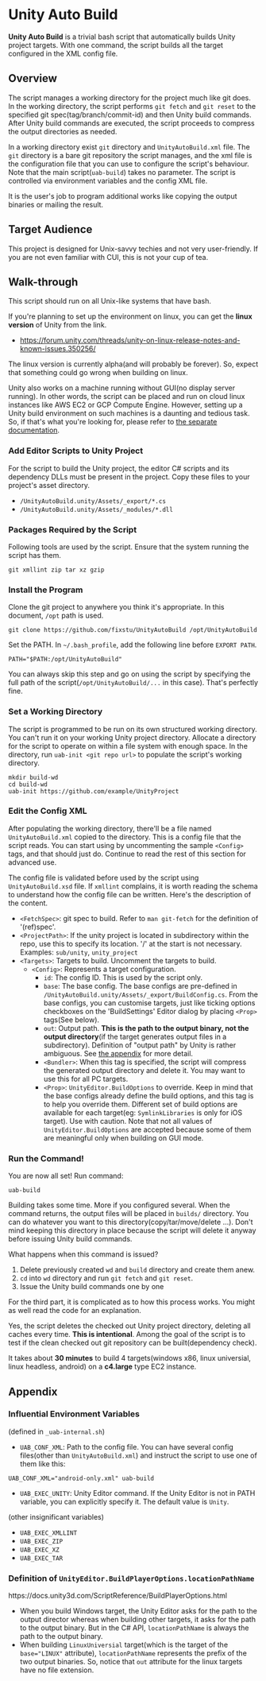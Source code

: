 # Unity Auto Build
**Unity Auto Build** is a trivial bash script that automatically builds Unity
project targets. With one command, the script builds all the target configured
in the XML config file.

## Overview
The script manages a working directory for the project much like git does.
In the working directory, the script performs `git fetch` and `git reset` to the
specified git spec(tag/branch/commit-id) and then Unity build commands.
After Unity build commands are executed, the script proceeds to compress
the output directories as needed.

In a working directory exist `git` directory and `UnityAutoBuild.xml` file.
The `git` directory is a bare git repository the script manages, and the xml
file is the configuration file that you can use to configure the script's
behaviour. Note that the main script(`uab-build`) takes no parameter.
The script is controlled via environment variables and the config XML file.

It is the user's job to program additional works like copying the output
binaries or mailing the result.

## Target Audience
This project is designed for Unix-savvy techies and not very user-friendly.
If you are not even familiar with CUI, this is not your cup of tea.

## Walk-through
This script should run on all Unix-like systems that have bash.

If you're planning to set up the environment on linux, you can get the
**linux version** of Unity from the link.

* https://forum.unity.com/threads/unity-on-linux-release-notes-and-known-issues.350256/

The linux version is currently alpha(and will probably be forever). So, expect
that something could go wrong when building on linux.

Unity also works on a machine running without GUI(no display server running).
In other words, the script can be placed and run on cloud linux instances like
AWS EC2 or GCP Compute Engine. However, setting up a Unity build environment on
such machines is a daunting and tedious task. So, if that's what you're looking
for, please refer to [the separate documentation](doc/Unity-without-GUI.md).

### Add Editor Scripts to Unity Project
For the script to build the Unity project, the editor C# scripts and its
dependency DLLs must be present in the project. Copy these files to your
project's asset directory.

* `/UnityAutoBuild.unity/Assets/_export/*.cs`
* `/UnityAutoBuild.unity/Assets/_modules/*.dll`

### Packages Required by the Script
Following tools are used by the script. Ensure that the system running the
script has them.
```
git xmllint zip tar xz gzip
```

### Install the Program
Clone the git project to anywhere you think it's appropriate. In this document,
`/opt` path is used.
```
git clone https://github.com/fixstu/UnityAutoBuild /opt/UnityAutoBuild
```

Set the PATH. In `~/.bash_profile`, add the following line before `EXPORT PATH`.
```
PATH="$PATH:/opt/UnityAutoBuild"
```

You can always skip this step and go on using the script by specifying the full
path of the script(`/opt/UnityAutoBuild/...` in this case). That's perfectly
fine.

### Set a Working Directory
The script is programmed to be run on its own structured working directory.
You can't run it on your working Unity project directory. Allocate a directory
for the script to operate on within a file system with enough space. In the
directory, run `uab-init <git repo url>` to populate the script's working
directory.
```
mkdir build-wd
cd build-wd
uab-init https://github.com/example/UnityProject
```

### Edit the Config XML
After populating the working directory, there'll be a file named
`UnityAutoBuild.xml` copied to the directory. This is a config file that
the script reads. You can start using by uncommenting the sample `<Config>`
tags, and that should just do. Continue to read the rest of this section for
advanced use.

The config file is validated before used by the script using
`UnityAutoBuild.xsd` file. If `xmllint` complains, it is worth reading
the schema to understand how the config file can be written.
Here's the description of the content.

* `<FetchSpec>`: git spec to build. Refer to `man git-fetch` for the definition
of '(ref)spec'.
* `<ProjectPath>`: If the unity project is located in subdirectory within
the repo, use this to specify its location. '/' at the start is not necessary.
Examples: `sub/unity`, `unity_project`
* `<Targets>`: Targets to build. Uncomment the targets to build.
  * `<Config>`: Represents a target configuration.
    * `id`: The config ID. This is used by the script only.
    * `base`: The base config. The base configs are pre-defined in
    `/UnityAutoBuild.unity/Assets/_export/BuildConfig.cs`. From the base configs,
    you can customise targets, just like ticking options checkboxes on
    the 'BuildSettings' Editor dialog by placing `<Prop>` tags(See below).
    * `out`: Output path. **This is the path to the output binary, not the output
    directory**(if the target generates output files in a subdirectory).
    Definition of "output path" by Unity is rather ambiguous.
    See [the appendix](#appendix-locationPathName)
    for more detail.
    * `<Bundler>`: When this tag is specified, the script will compress the
    generated output directory and delete it. You may want to use this for all
    PC targets.
    * `<Prop>`: `UnityEditor.BuildOptions` to override. Keep in mind that the
    base configs already define the build options, and this tag is to help
    you override them. Different set of build options are available for each
    target(eg: `SymlinkLibraries` is only for iOS target). Use with caution.
    Note that not all values of `UnityEditor.BuildOptions` are accepted because
    some of them are meaningful only when building on GUI mode.

### Run the Command!
You are now all set! Run command:
```
uab-build
```
Building takes some time. More if you configured several. When the command
returns, the output files will be placed in `builds/` directory. You can do
whatever you want to this directory(copy/tar/move/delete ...). Don't mind
keeping this directory in place because the script will delete it anyway before
issuing Unity build commands.

What happens when this command is issued?
1. Delete previously created `wd` and `build` directory and create them anew.
1. `cd` into `wd` directory and run `git fetch` and `git reset`.
1. Issue the Unity build commands one by one

For the third part, it is complicated as to how this process works. You might as
well read the code for an explanation.

Yes, the script deletes the checked out Unity project directory, deleting all
caches every time. **This is intentional**. Among the goal of the script is to
test if the clean checked out git repository can be built(dependency check).

It takes about **30 minutes** to build 4 targets(windows x86, linux universial,
linux headless, android) on a **c4.large** type EC2 instance.

## Appendix
### Influential Environment Variables
(defined in `_uab-internal.sh`)

* `UAB_CONF_XML`: Path to the config file. You can have several config
files(other than `UnityAutoBuild.xml`) and instruct the script to use one of
them like this:
```
UAB_CONF_XML="android-only.xml" uab-build
```
* `UAB_EXEC_UNITY`: Unity Editor command. If the Unity Editor is not in PATH
variable, you can explicitly specify it. The default value is `Unity`.

(other insignificant variables)

* `UAB_EXEC_XMLLINT`
* `UAB_EXEC_ZIP`
* `UAB_EXEC_XZ`
* `UAB_EXEC_TAR`

### Definition of `UnityEditor.BuildPlayerOptions.locationPathName`
<a name="appendix-locationPathName"/>
https://docs.unity3d.com/ScriptReference/BuildPlayerOptions.html

* When you build Windows target, the Unity Editor asks for the path to the
output director whereas when building other targets, it asks for the path to the
output binary. But in the C# API, `locationPathName` is always the path to the
output binary.
* When building `LinuxUniversial` target(which is the target of the
`base="LINUX"` attribute), `locationPathName` represents the prefix of the two
output binaries. So, notice that `out` attribute for the linux targets have
no file extension.
